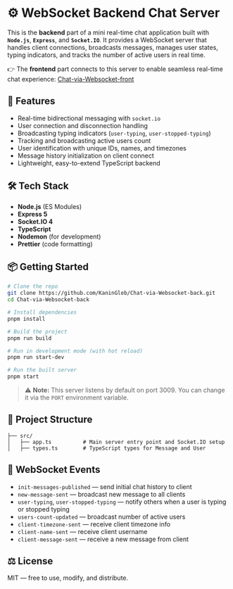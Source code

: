 # ⚙️ WebSocket Backend Chat Server

This is the **backend** part of a mini real-time chat application built with **`Node.js`**, **`Express`**, and **`Socket.IO`**. It provides a WebSocket server that handles client connections, broadcasts messages, manages user states, typing indicators, and tracks the number of active users in real time.

👉 The **frontend** part connects to this server to enable seamless real-time chat experience: [Chat-via-Websocket-front](https://github.com/KaninGleb/chat-via-websocket-front)

## 🚀 Features

* Real-time bidirectional messaging with `socket.io`
* User connection and disconnection handling
* Broadcasting typing indicators (`user-typing`, `user-stopped-typing`)
* Tracking and broadcasting active users count
* User identification with unique IDs, names, and timezones
* Message history initialization on client connect
* Lightweight, easy-to-extend TypeScript backend

## 🛠️ Tech Stack

* **Node.js** (ES Modules)
* **Express 5**
* **Socket.IO 4**
* **TypeScript**
* **Nodemon** (for development)
* **Prettier** (code formatting)

## 📦 Getting Started

```bash
# Clone the repo
git clone https://github.com/KaninGleb/Chat-via-Websocket-back.git
cd Chat-via-Websocket-back

# Install dependencies
pnpm install

# Build the project
pnpm run build

# Run in development mode (with hot reload)
pnpm run start-dev

# Run the built server
pnpm start
```

> ⚠️ **Note:** This server listens by default on port 3009. You can change it via the `PORT` environment variable.

## 📁 Project Structure

```
├── src/
│   ├── app.ts          # Main server entry point and Socket.IO setup
│   ├── types.ts        # TypeScript types for Message and User
```

## 📡 WebSocket Events

* `init-messages-published` — send initial chat history to client
* `new-message-sent` — broadcast new message to all clients
* `user-typing`, `user-stopped-typing` — notify others when a user is typing or stopped typing
* `users-count-updated` — broadcast number of active users
* `client-timezone-sent` — receive client timezone info
* `client-name-sent` — receive client username
* `client-message-sent` — receive a new message from client

## ⚖️ License

MIT — free to use, modify, and distribute.
